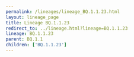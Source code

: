 ```yaml
---
permalink: /lineages/lineage_BQ.1.1.23.html
layout: lineage_page
title: Lineage BQ.1.1.23
redirect_to: ../lineage.html?lineage=BQ.1.1.23
lineage: BQ.1.1.23
parent: BQ.1.1
children: ['BQ.1.1.23']
---
```

